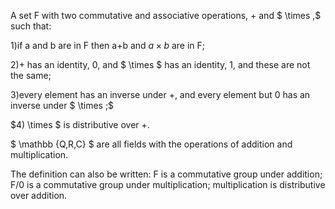 A set F with two commutative and associative operations, + and
$ \times ,$ such that:

1)if a and b are in F then a+b and $a \times b$ are in F;

2)+ has an identity, 0, and $ \times $ has an identity, 1, and these are
not the same;

3)every element has an inverse under +, and every element but 0 has an
inverse under $ \times ;$

$4) \times $ is distributive over +.

$ \mathbb {Q,R,C} $ are all fields with the operations of addition and
multiplication.

The definition can also be written: F is a commutative group under
addition; F/<span>0</span> is a commutative group under multiplication;
multiplication is distributive over addition.
